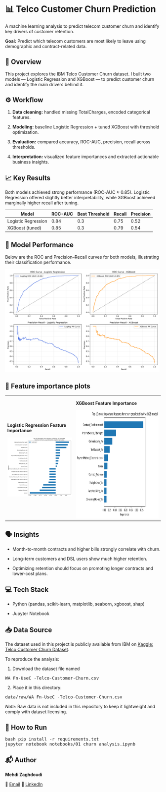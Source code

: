 # 📊 Telco Customer Churn Prediction


A machine learning analysis to predict telecom customer churn and identify key drivers of customer retention.

**Goal:** Predict which telecom customers are most likely to leave using demographic and contract-related data.



## 🧠 Overview

This project explores the IBM Telco Customer Churn dataset.
I built two models — Logistic Regression and XGBoost — to predict customer churn and identify the main drivers behind it.



## ⚙️ Workflow

1. **Data cleaning:** handled missing TotalCharges, encoded categorical features.

2. **Modeling:** baseline Logistic Regression + tuned XGBoost with threshold optimization.

3. **Evaluation:** compared accuracy, ROC-AUC, precision, recall across thresholds.

4. **Interpretation:** visualized feature importances and extracted actionable business insights.



## 📈 Key Results

Both models achieved strong performance (ROC-AUC ≈ 0.85). Logistic Regression offered slightly better interpretability, while XGBoost achieved marginally higher recall after tuning.

| Model               | ROC-AUC | Best Threshold | Recall | Precision |
| ------------------- | ------- | -------------- | ------ | --------- |
| Logistic Regression | 0.84    | 0.3            | 0.75   | 0.52      |
| XGBoost (tuned)     | 0.85    | 0.3            | 0.79   | 0.54      |


## 🚀 Model Performance

Below are the ROC and Precision–Recall curves for both models, illustrating their classification performance.

<img src="outputs/figures/roc_pr_curves.png" width="500">



## 🔑 Feature importance plots

<table>
<tr>
<td>

   **Logistic Regression Feature Importance**

<img src="outputs/figures/top_ten_lr.png" width="400">

</td>
<td>

   **XGBoost Feature Importance**

<img src="outputs/figures/top_ten_XGB.png" height="350">

</td>
</tr>
</table>

## 🗣️ Insights

- Month-to-month contracts and higher bills strongly correlate with churn.

- Long-term customers and DSL users show much higher retention.

- Optimizing retention should focus on promoting longer contracts and lower-cost plans.


## 💻 Tech Stack

- Python (pandas, scikit-learn, matplotlib, seaborn, xgboost, shap)

- Jupyter Notebook

## 📥 Data Source

The dataset used in this project is publicly available from IBM on [Kaggle: Telco Customer Churn Dataset](https://www.kaggle.com/datasets/blastchar/telco-customer-churn).

To reproduce the analysis:

1. Download the dataset file named

<pre>WA_Fn-UseC_-Telco-Customer-Churn.csv</pre>

2. Place it in this directory:

<pre>data/raw/WA_Fn-UseC_-Telco-Customer-Churn.csv</pre>

_Note:_ Raw data is not included in this repository to keep it lightweight and comply with dataset licensing.

## 🧩 How to Run

<pre>bash pip install -r requirements.txt 
jupyter notebook notebooks/01_churn_analysis.ipynb</pre>

## 📬 Author

**Mehdi Zaghdoudi**

📧 [Email](mailto:zaghdoudi.mehdi@gmail.com)
💼 [LinkedIn](https://www.linkedin.com/in/mehdizaghdoudi/)

